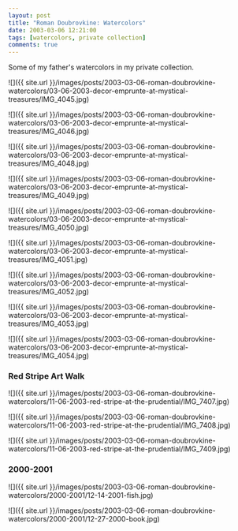 ```yaml
---
layout: post
title: "Roman Doubrovkine: Watercolors"
date: 2003-03-06 12:21:00
tags: [watercolors, private collection]
comments: true
---
```

Some of my father's watercolors in my private collection.

![]({{ site.url }}/images/posts/2003-03-06-roman-doubrovkine-watercolors/03-06-2003-decor-emprunte-at-mystical-treasures/IMG_4045.jpg)

![]({{ site.url }}/images/posts/2003-03-06-roman-doubrovkine-watercolors/03-06-2003-decor-emprunte-at-mystical-treasures/IMG_4046.jpg)

![]({{ site.url }}/images/posts/2003-03-06-roman-doubrovkine-watercolors/03-06-2003-decor-emprunte-at-mystical-treasures/IMG_4048.jpg)

![]({{ site.url }}/images/posts/2003-03-06-roman-doubrovkine-watercolors/03-06-2003-decor-emprunte-at-mystical-treasures/IMG_4049.jpg)

![]({{ site.url }}/images/posts/2003-03-06-roman-doubrovkine-watercolors/03-06-2003-decor-emprunte-at-mystical-treasures/IMG_4050.jpg)

![]({{ site.url }}/images/posts/2003-03-06-roman-doubrovkine-watercolors/03-06-2003-decor-emprunte-at-mystical-treasures/IMG_4051.jpg)

![]({{ site.url }}/images/posts/2003-03-06-roman-doubrovkine-watercolors/03-06-2003-decor-emprunte-at-mystical-treasures/IMG_4052.jpg)

![]({{ site.url }}/images/posts/2003-03-06-roman-doubrovkine-watercolors/03-06-2003-decor-emprunte-at-mystical-treasures/IMG_4053.jpg)

![]({{ site.url }}/images/posts/2003-03-06-roman-doubrovkine-watercolors/03-06-2003-decor-emprunte-at-mystical-treasures/IMG_4054.jpg)

### Red Stripe Art Walk

![]({{ site.url }}/images/posts/2003-03-06-roman-doubrovkine-watercolors/11-06-2003-red-stripe-at-the-prudential/IMG_7407.jpg)

![]({{ site.url }}/images/posts/2003-03-06-roman-doubrovkine-watercolors/11-06-2003-red-stripe-at-the-prudential/IMG_7408.jpg)

![]({{ site.url }}/images/posts/2003-03-06-roman-doubrovkine-watercolors/11-06-2003-red-stripe-at-the-prudential/IMG_7409.jpg)

### 2000-2001

![]({{ site.url }}/images/posts/2003-03-06-roman-doubrovkine-watercolors/2000-2001/12-14-2001-fish.jpg)

![]({{ site.url }}/images/posts/2003-03-06-roman-doubrovkine-watercolors/2000-2001/12-27-2000-book.jpg)





